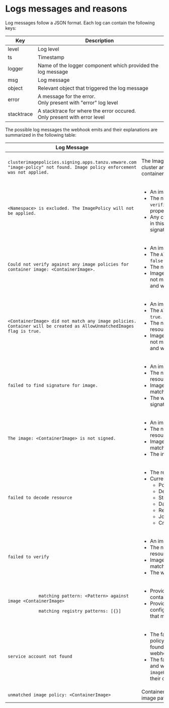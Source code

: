 # Logs messages and reasons

Log messages follow a JSON format. Each log can contain the following keys:

| Key        | Description |
| ---------- | ----------- |
| level      | Log level |
| ts         | Timestamp |
| logger     | Name of the logger component which provided the log message |
| msg        | Log message |
| object     | Relevant object that triggered the log message |
| error      | A message for the error.<br> Only present with "error" log level |
| stacktrace | A stacktrace for where the error occured.<br> Only present with error level |

The possible log messages the webhook emits and their explanations are summarized in the following table:

<table>
  <thead>
    <th>Log Message</th>
    <th>Explanation</th>
  </thead>
    <tr>
        <td><code>clusterimagepolicies.signing.apps.tanzu.vmware.com "image-policy" not found. Image policy enforcement was not applied.</code></td>
        <td><p>The Image Policy was not created in the cluster and the webhook did not check any container images for signatures.</p></td>
    </tr>
    <tr>
        <td><code>&lt;Namespace&gt; is excluded. The ImagePolicy will not be applied.</code></td>
        <td>
          <ul>          
            <li>
              An image policy is present in the cluster.
            </li>
            <li>
              The namespace is present in the <code>verification.exclude.resouces.namespaces</code> property of the policy.
            </li>
            <li>
              Any container images trying to get created in this namespace will not be checked for signatures.
            </li>                        
          </ul>        
        </td>
    </tr>
    <tr>
        <td><code>Could not verify against any image policies for container image: &lt;ContainerImage&gt;.</code></td>
        <td>
          <ul>          
            <li>
              An image policy is present in the cluster.
            </li>
            <li>
              The <code>AllowUnMatchedImages</code> flag is set to <code>false</code> or is absent.
            </li>
            <li>
              The namespace is not excluded.
            </li>
            <li>
              Image of the container being installed does not match any pattern present in the policy and was rejected by the webhook.
            </li>                         
          </ul>                
        </td>
    </tr>
    <tr>
        <td><code>&lt;ContainerImage&gt; did not match any image policies. Container will be created as AllowUnmatchedImages flag is true.</code></td>
        <td>
          <ul>          
            <li>
              An image policy is present in the cluster.
            </li>
            <li>
              The <code>AllowUnMatchedImages</code> flag is set to <code>true</code>.
            </li>
            <li>
              The namespace you are installing your resource in is not excluded.
            </li>
            <li>
              Image of the container being installed does not match any pattern present in the policy and was allowed to be created.
            </li>                         
          </ul>           
        </td>
    </tr>
    <tr>
        <td><code>failed to find signature for image.</code></td>
        <td>
          <ul>          
            <li>
              An image policy is present in the cluster.
            </li>
            <li>
              The namespace you are installing your resource in is not excluded.
            </li>
            <li>
              Image of the container being installed matches a pattern in the policy.
            </li>
            <li>
              The webhook was not able to verify the signature.
            </li>                         
          </ul>           
        </td>
    </tr>
    <tr>
        <td><code>The image: &lt;ContainerImage&gt; is not signed.</code></td>
        <td>
          <ul>          
            <li>
              An image policy is present in the cluster.
            </li>
            <li>
              The namespace you are installing your resource in is not excluded.
            </li>
            <li>
              Image of the container being installed matches a pattern in the policy.
            </li>
            <li>
              The image is not signed.
            </li>                         
          </ul>    
        </td>
    </tr>
    <tr>
        <td><code>failed to decode resource</code></td>
        <td>
          <ul>          
            <li>
              The resource type is not supported.
            </li>
            <li>
              Currently supported v1 versions of:
                  <ul>          
                    <li>
                      Pod
                    </li>
                    <li>
                      Deployment
                    </li>
                    <li>
                      StatefulSet
                    </li>
                    <li>
                      DaemonSet
                    </li>
                    <li>
                      ReplicaSet
                    </li>
                    <li>
                      Job
                    </li>
                    <li>
                      CronJob (and v1beta1)
                    </li>
                  </ul>    
            </li>
          </ul>    
        </td>
    </tr>
    <tr>
        <td><code>failed to verify</code></td>
        <td>
          <ul>          
            <li>
              An image policy is present in the cluster.
            </li>
            <li>
              The namespace you are installing your resource in is not excluded.
            </li>
            <li>
              Image of the container being installed matches a pattern.
            </li>
            <li>
              The webhook can not verify the signature.
            </li>                         
          </ul>            
        </td>
    </tr>
    <tr>
        <td>
          <code>
            matching pattern: &lt;Pattern&gt; against image &lt;ContainerImage&gt;<br>
            matching registry patterns: [{<Image NamePattern, Keys, SecretRef>}]
          </code>
        </td>
        <td>
          <ul>          
            <li>
              Provide the pattern that matches the container image.
            </li>
            <li>
              Provide the corresponding <code>Image</code> configuration from the <code>ClusterImagePolicy</code> that matches the container image.
            </li>                       
          </ul>           
        </td>
    </tr>
    <tr>
        <td><code>service account not found</code></td>
        <td>
          <ul>          
            <li>
              The fallback service account, “image-policy-registry-credentials”, was not found in the namespace of which the webhook is installed.
            </li>
            <li>
              The fallback service account is deprecated and was originally purposed to storing <code>imagePullSecrets</code> for container images and their co-located <code>cosign</code> signatures.
            </li>                       
          </ul>           
        </td>
    </tr>
    <tr>
        <td><code>unmatched image policy: &lt;ContainerImage&gt;</code></td>
        <td>Container image does not match any policy image patterns.</td>
    </tr>                    
</table>
